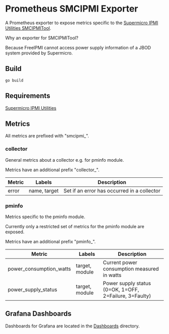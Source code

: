# Prometheus SMCIPMI Exporter

A Prometheus exporter to expose metrics specific to the [Supermicro IPMI Utilities SMCIPMITool](https://www.supermicro.com/de/solutions/management-software/ipmi-utilities).

Why an exporter for SMCIPMITool?

Because FreeIPMI cannot access power supply information of a JBOD system provided by Supermicro.

## Build

`go build`

## Requirements

[Supermicro IPMI Utilities](https://www.supermicro.com/en/solutions/management-software/ipmi-utilities)

## Metrics

All metrics are prefixed with "smcipmi_".

### collector

General metrics about a collector e.g. for pminfo module.

Metrics have an additional prefix "collector_".

| Metric | Labels       | Description                                 |
| -------|------------- | ------------------------------------------- |
| error  | name, target | Set if an error has occurred in a collector |

### pminfo

Metrics specific to the pminfo module.

Currently only a restricted set of metrics for the pminfo module are exposed.

Metrics have an additional prefix "pminfo_".

| Metric                     | Labels         | Description                                  |
| -------------------------- | -------------- | -------------------------------------------- |
| power\_consumption\_watts  | target, module | Current power consumption measured in watts  |
| power\_supply\_status      | target, module | Power supply status (0=OK, 1=OFF, 2=Failure, 3=Faulty) |

## Grafana Dashboards

Dashboards for Grafana are located in the [Dashboards](Dashboards) directory.